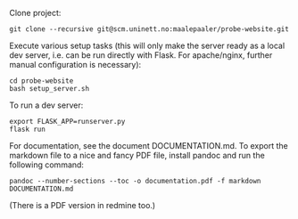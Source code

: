 Clone project:
```
git clone --recursive git@scm.uninett.no:maalepaaler/probe-website.git
```

Execute various setup tasks (this will only make the server ready as a local dev server, i.e. can be run directly with Flask. For apache/nginx, further manual configuration is necessary):
```
cd probe-website
bash setup_server.sh
```

To run a dev server:
```
export FLASK_APP=runserver.py
flask run
```

For documentation, see the document DOCUMENTATION.md. To export the markdown file to a nice and fancy PDF file, install pandoc and run the following command:
```
pandoc --number-sections --toc -o documentation.pdf -f markdown DOCUMENTATION.md
```
(There is a PDF version in redmine too.)
